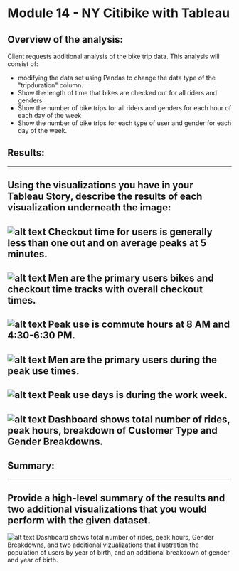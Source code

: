 # Module 14 - NY Citibike with Tableau

## Overview of the analysis:
Client requests additional analysis of the bike trip data. This analysis will consist of:
- modifying the data set using Pandas to change the data type of the "tripduration" column.
- Show the length of time that bikes are checked out for all riders and genders
- Show the number of bike trips for all riders and genders for each hour of each day of the week
- Show the number of bike trips for each type of user and gender for each day of the week.

## Results:
---
Using the visualizations you have in your Tableau Story, describe the results of each visualization underneath the image:
---
![alt text](images/01_checkout_users.png)
Checkout time for users is generally less than one out and on average peaks at 5 minutes.
---
![alt text](images/02_checkout_gender.png)
Men are the primary users bikes and checkout time tracks with overall checkout times.
---
![alt text](images/03_trips_weekday.png)
Peak use is commute hours at 8 AM and 4:30-6:30 PM.
---
![alt text](images/04_trips_gender_hr.png)
Men are the primary users during the peak use times.
---
![alt text](images/05_trips_gender_wk.png)
Peak use days is during the work week.
---
![alt text](images/06_dashboard.png)
Dashboard shows total number of rides, peak hours, breakdown of Customer Type and Gender Breakdowns.
---


## Summary:
---
Provide a high-level summary of the results and two additional visualizations that you would perform with the given dataset.
---
![alt text](images/07_gender_dashboard.png)
Dashboard shows total number of rides, peak hours, Gender Breakdowns, and two additional vizualizations that illustration the population of users by year of birth, and an additional breakdown of gender and year of birth.
